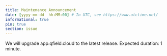 ```yaml
---
title: Maintenance Announcement 
date: [yyyy-mm-dd  hh:MM:00] # In UTC, see https://www.utctime.net/
informational: true
pin: true
section: issue
---
```


We will upgrade app.qfield.cloud to the latest release.
Expected duration: 1 minute.
